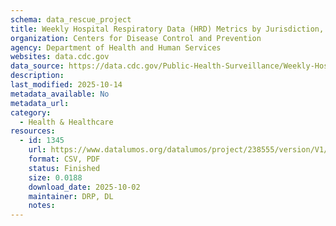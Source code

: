 ```yaml
---
schema: data_rescue_project 
title: Weekly Hospital Respiratory Data (HRD) Metrics by Jurisdiction, National Healthcare Safety Network (NHSN) (Preliminary)
organization: Centers for Disease Control and Prevention
agency: Department of Health and Human Services
websites: data.cdc.gov
data_source: https://data.cdc.gov/Public-Health-Surveillance/Weekly-Hospital-Respiratory-Data-HRD-Metrics-by-Ju/mpgq-jmmr/about_data
description: 
last_modified: 2025-10-14
metadata_available: No
metadata_url: 
category:
  - Health & Healthcare 
resources:
  - id: 1345
    url: https://www.datalumos.org/datalumos/project/238555/version/V1/view
    format: CSV, PDF
    status: Finished
    size: 0.0188
    download_date: 2025-10-02
    maintainer: DRP, DL
    notes: 
---
```

